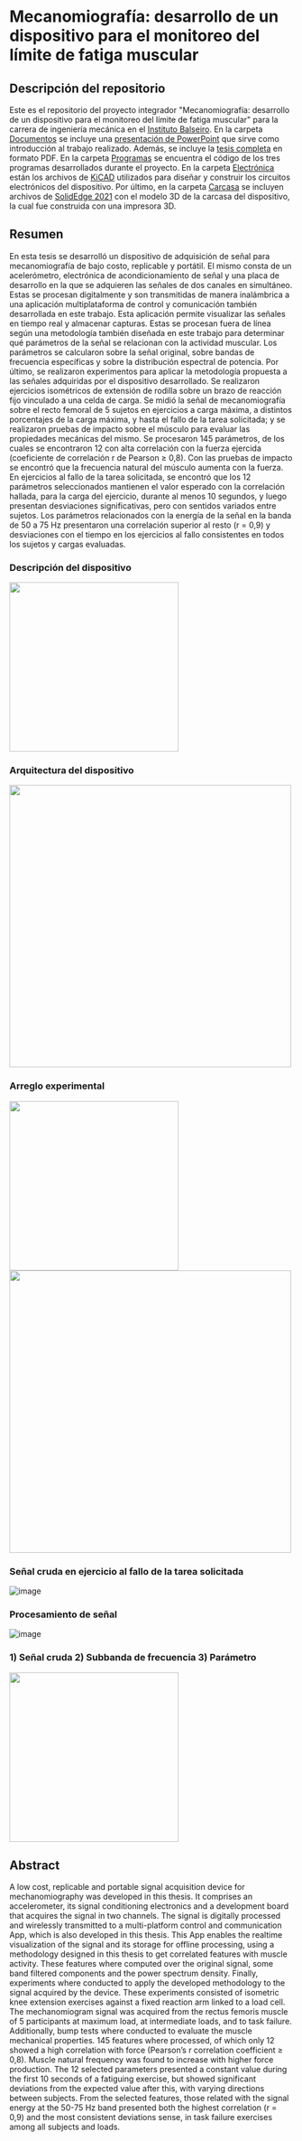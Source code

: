 # Mecanomiografía: desarrollo de un dispositivo para el monitoreo del límite de fatiga muscular

## Descripción del repositorio

Este es el repositorio del proyecto integrador "Mecanomiografía: desarrollo de un dispositivo para el monitoreo del límite de fatiga muscular" para la carrera de ingeniería mecánica en el <a href="https://www.ib.edu.ar">Instituto Balseiro</a>. En la carpeta <a href="https://github.com/manu080797/Dispositivo-MMG/tree/main/Documentos">Documentos</a> se incluye una <a href="https://github.com/manu080797/Dispositivo-MMG/raw/main/Documentos/Presentación%20final.pptx.zip">presentación de PowerPoint</a> que sirve como introducción al trabajo realizado. Además, se incluye la <a href="https://github.com/manu080797/Dispositivo-MMG/raw/main/Documentos/Mecanomiograf%C3%ADa%20desarrollo%20de%20un%20dispositivo%20para%20el%20monitoreo%20del%20l%C3%ADmite%20de%20fatiga%20muscular.pdf">tesis completa</a> en formato PDF. En la carpeta <a href="https://github.com/manu080797/Dispositivo-MMG/tree/main/Programas">Programas</a> se encuentra el código de los tres programas desarrollados durante el proyecto.  En la carpeta <a href="https://github.com/manu080797/Dispositivo-MMG/tree/main/Electrónica">Electrónica</a> están los archivos de <a href="https://www.kicad.org">KiCAD</a> utilizados para diseñar y construir los circuitos electrónicos del dispositivo. Por último, en la carpeta <a href="https://github.com/manu080797/Dispositivo-MMG/tree/main/Carcasa">Carcasa</a> se incluyen archivos de <a href="https://solidedge.siemens.com/en/solutions/products/complete-product-development-portfolio/whats-new-in-solid-edge-2021/">SolidEdge 2021</a> con el modelo 3D de la carcasa del dispositivo, la cual fue construida con una impresora 3D.




## Resumen
En esta tesis se desarrolló un dispositivo de adquisición de señal para mecanomiografía de bajo costo, replicable y portátil. El mismo consta de un acelerómetro, electrónica de acondicionamiento de señal y una placa de desarrollo en la que se adquieren las señales de dos canales en simultáneo. Estas se procesan digitalmente y son transmitidas de manera inalámbrica a una aplicación multiplataforma de control y comunicación también desarrollada en este trabajo. Esta aplicación permite visualizar las señales en tiempo real y almacenar capturas. Estas se procesan fuera de línea según una metodología también diseñada en este trabajo para determinar qué parámetros de la señal se relacionan con la actividad muscular. Los parámetros se calcularon sobre la señal original, sobre bandas de frecuencia específicas y sobre la distribución espectral de potencia. Por último, se realizaron experimentos para aplicar la metodología propuesta a las señales adquiridas por el dispositivo desarrollado. Se realizaron ejercicios isométricos de extensión de rodilla sobre un brazo de reacción fijo vinculado a una celda de carga. Se midió la señal de mecanomiografía sobre el recto femoral de 5 sujetos en ejercicios a carga máxima, a distintos porcentajes de la carga máxima, y hasta el fallo de la tarea solicitada; y se realizaron pruebas de impacto sobre el músculo para evaluar las propiedades mecánicas del mismo. Se procesaron 145 parámetros, de los cuales se encontraron 12 con alta correlación con la fuerza ejercida (coeficiente de correlación r de Pearson ≥ 0,8). Con las pruebas de impacto se encontró que la frecuencia natural del músculo aumenta con la fuerza. En ejercicios al fallo de la tarea solicitada, se encontró que los 12 parámetros seleccionados mantienen el valor esperado con la correlación hallada, para la carga del ejercicio, durante al menos 10 segundos, y luego presentan desviaciones significativas, pero con sentidos variados entre sujetos. Los parámetros relacionados con la energía de la señal en la banda de 50 a 75 Hz presentaron una correlación superior al resto (r = 0,9) y desviaciones con el tiempo en los ejercicios al fallo consistentes en todos los sujetos y cargas evaluadas.

### Descripción del dispositivo
<img src="https://user-images.githubusercontent.com/25868073/129664927-af08412a-9a79-46f2-a796-411d43c921fb.png" height=300/>

### Arquitectura del dispositivo
<img src="https://user-images.githubusercontent.com/25868073/129664731-6fa30936-6542-42e9-aa4e-4a4c67d1687f.png" height=500/>

### Arreglo experimental
<img src="https://user-images.githubusercontent.com/25868073/129663985-bf55dc2e-1367-479e-8927-82dd2f3e256d.png" height=300/>
<img src="https://user-images.githubusercontent.com/25868073/129663899-db05f11d-fdac-4f9c-af90-bd7b4887c755.png" height=500/>

### Señal cruda en ejercicio al fallo de la tarea solicitada
![image](https://user-images.githubusercontent.com/25868073/130722216-00c4366a-c1e6-4aa1-b1b0-96f9e9780158.png)

### Procesamiento de señal
![image](https://user-images.githubusercontent.com/25868073/130722468-d04fca79-a009-4cf8-9931-6687b8c96b8e.png) 

### 1) Señal cruda 2) Subbanda de frecuencia 3) Parámetro
<img src="https://user-images.githubusercontent.com/25868073/130722654-60255e37-d29a-44b6-8112-21f1d02716a0.png" height=300/>

## Abstract
A low cost, replicable and portable signal acquisition device for mechanomiography was developed in this thesis. It comprises an accelerometer, its signal conditioning electronics and a development board that acquires the signal in two channels. The signal is digitally processed and wirelessly transmitted to a multi-platform control and communication App, which is also developed in this thesis. This App enables the realtime visualization of the signal and its storage for offline processing, using a methodology designed in this thesis to get correlated features with muscle activity. These features where computed over the original signal, some band filtered components and the power spectrum density. Finally, experiments where conducted to apply the developed methodology to the signal acquired by the device. These experiments consisted of isometric knee extension exercises against a fixed reaction arm linked to a load cell. The mechanomiogram signal was acquired from the rectus femoris muscle of 5 participants at maximum load, at intermediate loads, and to task failure. Additionally, bump tests where conducted to evaluate the muscle mechanical properties. 145 features where processed, of which only 12 showed a high correlation with force (Pearson’s r correlation coefficient ≥ 0,8). Muscle natural frequency was found to increase with higher force production. The 12 selected parameters presented a constant value during the first 10 seconds of a fatiguing exercise, but showed significant deviations from the expected value after this, with varying directions between subjects. From the selected features, those related with the signal energy at the 50-75 Hz band presented both the highest correlation (r = 0,9) and the most consistent deviations sense, in task failure exercises among all subjects and loads.
